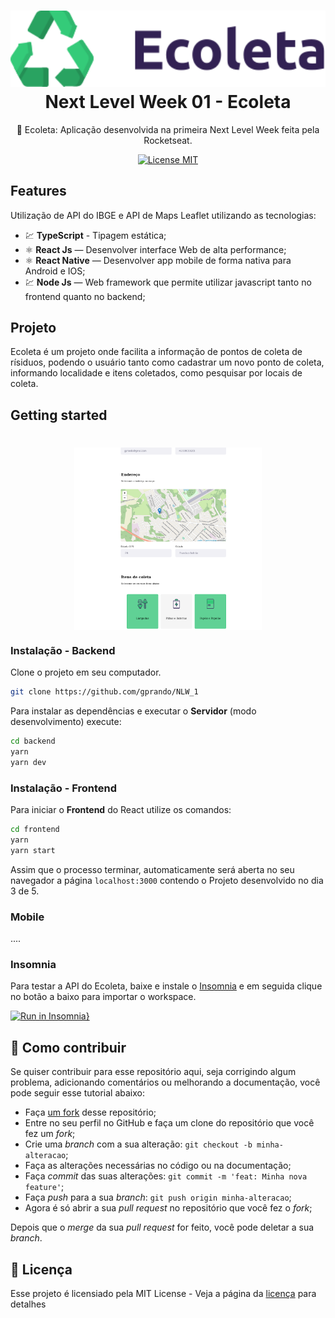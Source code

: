 <h1 align="center">
  <img src="./frontend/src/assets/logo.svg" alt="NLW" width="700">
<br>
Next Level Week 01 - Ecoleta
</h1>

<p align="center"> 🚀 Ecoleta: Aplicação desenvolvida na primeira Next Level Week feita pela Rocketseat.

<p align="center">
  <a href="https://opensource.org/licenses/MIT">
    <img src="https://img.shields.io/badge/License-MIT-blue.svg" alt="License MIT">
  </a>
</p>

## Features
Utilização de API do IBGE e API de Maps Leaflet utilizando as tecnologias:

- 💹 **TypeScript** -  Tipagem estática;
- ⚛️ **React Js** — Desenvolver interface Web de alta performance;
- ⚛️ **React Native** — Desenvolver app mobile de forma nativa para Android e IOS;
- 💹 **Node Js** — Web framework que permite utilizar javascript tanto no frontend quanto no backend;

## Projeto

Ecoleta é um projeto onde facilita a informação de pontos de coleta de rísiduos, podendo o usuário tanto como cadastrar um novo ponto de coleta, informando localidade e itens coletados, como pesquisar por locais de coleta.

## Getting started

<h1 align="center"><img align="center" src="./frontend/src/assets/ecoleta.png" alt="Ecoleta Web"  width="300"></img></h1>

### Instalação - Backend
Clone o projeto em seu computador.

```bash
git clone https://github.com/gprando/NLW_1
```
Para instalar as dependências e executar o **Servidor** (modo desenvolvimento) execute:
```bash
cd backend
yarn 
yarn dev
```

### Instalação - Frontend
Para iniciar o **Frontend** do React utilize os comandos:
```bash
cd frontend
yarn 
yarn start
```
Assim que o processo terminar, automaticamente será aberta no seu navegador a página `localhost:3000` contendo o Projeto desenvolvido no dia 3 de 5.  

### Mobile
....

### Insomnia 
Para testar a API do Ecoleta, baixe e instale o [Insomnia](https://insomnia.rest/download/) e em seguida clique no botão a baixo para importar o workspace.

[![Run in Insomnia}](https://insomnia.rest/images/run.svg)](https://insomnia.rest/run/?label=Ecoleta&uri=https%3A%2F%2Fraw.githubusercontent.com%2Fgprando%2FNLW_1%2Fmaster%2Fbackend%2FInsomnia.json%3Ftoken%3DAL5YELH3YXHGUAUAVYKK33264EYSO)
  

## 🤔 Como contribuir

Se quiser contribuir para esse repositório aqui, seja corrigindo algum problema, adicionando comentários ou melhorando a documentação, você pode seguir esse tutorial abaixo:

- Faça [um fork](https://help.github.com/pt/github/getting-started-with-github/fork-a-repo) desse repositório;
- Entre no seu perfil no GitHub e faça um clone do repositório que você fez um *fork*;
- Crie uma *branch* com a sua alteração: `git checkout -b minha-alteracao`;
- Faça as alterações necessárias no código ou na documentação;
- Faça *commit* das suas alterações: `git commit -m 'feat: Minha nova feature'`;
- Faça *push* para a sua *branch*: `git push origin minha-alteracao`;
- Agora é só abrir a sua *pull request* no repositório que você fez o *fork*;

Depois que o *merge* da sua *pull request* for feito, você pode deletar a sua *branch*.

## :memo: Licença

Esse projeto é licensiado pela MIT License - Veja a página da [licença](https://opensource.org/licenses/MIT) para detalhes
